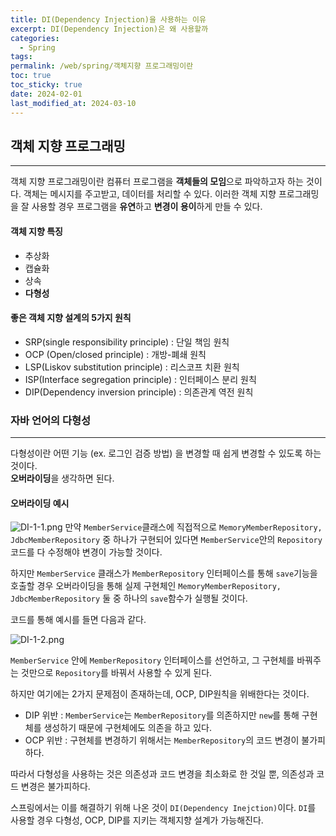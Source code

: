 ```yaml
---
title: DI(Dependency Injection)을 사용하는 이유
excerpt: DI(Dependency Injection)은 왜 사용할까
categories:
  - Spring
tags: 
permalink: /web/spring/객체지향 프로그래밍이란
toc: true
toc_sticky: true
date: 2024-02-01
last_modified_at: 2024-03-10
---
```


## 객체 지향 프로그래밍
---
객체 지향 프로그래밍이란 컴퓨터 프로그램을 **객체들의 모임**으로 파악하고자 하는 것이다. 객체는 메시지를 주고받고, 데이터를 처리할 수 있다. 이러한 객체 지향 프로그래밍을 잘 사용할 경우 프로그램을 **유연**하고 **변경이 용이**하게 만들 수 있다.

#### 객체 지향 특징
+ 추상화
+ 캡슐화
+ 상속
+ **다형성**

#### 좋은 객체 지향 설계의 5가지 원칙
+ SRP(single responsibility principle) : 단일 책임 원칙
+ OCP (Open/closed principle) : 개방-폐쇄 원칙
+ LSP(Liskov substitution principle) : 리스코프 치환 원칙 
+ ISP(Interface segregation principle) : 인터페이스 분리 원칙 
+ DIP(Dependency inversion principle) : 의존관계 역전 원칙 

### 자바 언어의 다형성
---
다형성이란 어떤 기능 (ex. 로그인 검증 방법) 을 변경할 때 쉽게 변경할 수 있도록 하는 것이다.  
**오버라이딩**을 생각하면 된다.

#### 오버라이딩 예시

![DI-1-1.png]({{site.url}}\assets\images\posts_img\why_use_DI\DI-1-1.png)
만약 ``MemberService``클래스에 직접적으로 ``MemoryMemberRepository, JdbcMemberRepository`` 중 하나가 구현되어 있다면 ``MemberService``안의 ``Repository``코드를 다 수정해야 변경이 가능할 것이다.  

하지만 ``MemberService`` 클래스가 ``MemberRepository`` 인터페이스를 통해 ``save``기능을 호출할 경우 오버라이딩을 통해 실제 구현체인 ``MemoryMemberRepository, JdbcMemberRepository`` 둘 중 하나의 ``save``함수가 실행될 것이다.  

코드를 통해 예시를 들면 다음과 같다.  

![DI-1-2.png]({{site.url}}\assets\images\posts_img\why_use_DI\DI-1-2.png)

``MemberService`` 안에 ``MemberRepository`` 인터페이스를 선언하고, 그 구현체를 바꿔주는 것만으로 ``Repository``를 바꿔서 사용할 수 있게 된다.

하지만 여기에는 2가지 문제점이 존재하는데, OCP, DIP원칙을 위배한다는 것이다.  
+ DIP 위반 : ``MemberService``는 ``MemberRepository``를 의존하지만 ``new``를 통해 구현체를 생성하기 때문에 구현체에도 의존을 하고 있다.
+ OCP 위반 : 구현체를 변경하기 위해서는 ``MemberRepository``의 코드 변경이 불가피하다.

따라서 다형성을 사용하는 것은 의존성과 코드 변경을 최소화로 한 것일 뿐, 의존성과 코드 변경은 불가피하다.  

스프링에서는 이를 해결하기 위해 나온 것이 ``DI(Dependency Inejction)``이다. ``DI``를 사용할 경우 다형성, OCP, DIP를 지키는 객체지향 설계가 가능해진다.